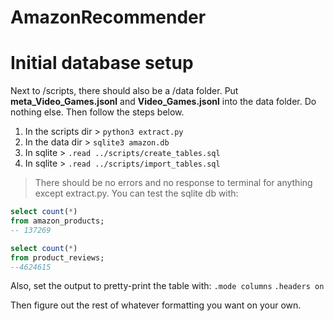 # AmazonRecommender

# Initial database setup

Next to /scripts, there should also be a /data folder. Put __meta_Video_Games.jsonl__ and __Video_Games.jsonl__ into the data folder. Do nothing else. Then follow the steps below.

1. In the scripts dir > ``python3 extract.py``
2. In the data dir > ``sqlite3 amazon.db``
3. In sqlite > ``.read ../scripts/create_tables.sql``
4. In sqlite > ``.read ../scripts/import_tables.sql``

> There should be no errors and no response to terminal for anything except extract.py. 
You can test the sqlite db with:

```sql
select count(*) 
from amazon_products;
-- 137269
```

```sql
select count(*) 
from product_reviews;
--4624615
```

Also, set the output to pretty-print the table with:
``.mode columns``
``.headers on``

Then figure out the rest of whatever formatting you want on your own.